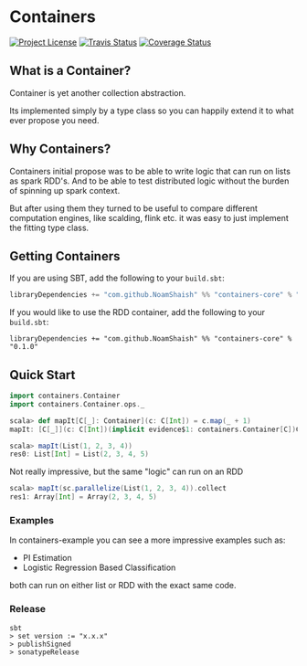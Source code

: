 # Containers
[![Project License][licence_icon]][licence_link]
[![Travis Status][travis_icon]][travis_link]
[![Coverage Status][coverage_icon]][coverage_link]


[licence_icon]: https://img.shields.io/github/license/NoamShaish/containers.svg
[licence_link]: http://www.apache.org/licenses/

[travis_icon]: https://travis-ci.com/NoamShaish/containers.svg?branch=master
[travis_link]: https://travis-ci.com/NoamShaish/containers

[coverage_icon]: https://coveralls.io/repos/github/NoamShaish/containers/badge.svg?branch=master
[coverage_link]: https://coveralls.io/github/NoamShaish/containers?branch=master

## What is a Container?
Container is yet another collection abstraction.

Its implemented simply by a type class so you can happily extend it to what ever propose you need.

## Why Containers?
Containers initial propose was to be able to write logic that can run on lists as spark RDD's.
And to be able to test distributed logic without the burden of spinning up spark context.

But after using them they turned to be useful to compare different computation engines,
like scalding, flink etc. it was easy to just implement the fitting type class.


## Getting Containers

If you are using SBT, add the following to your `build.sbt`:
```scala
libraryDependencies += "com.github.NoamShaish" %% "containers-core" % "0.1.0"
```

If you would like to use the RDD container, add the following to your `build.sbt`:
```
libraryDependencies += "com.github.NoamShaish" %% "containers-core" % "0.1.0"
```

## Quick Start
```scala
import containers.Container
import containers.Container.ops._

scala> def mapIt[C[_]: Container](c: C[Int]) = c.map(_ + 1)
mapIt: [C[_]](c: C[Int])(implicit evidence$1: containers.Container[C])C[Int]

scala> mapIt(List(1, 2, 3, 4))
res0: List[Int] = List(2, 3, 4, 5)
```

Not really impressive, but the same "logic" can run on an RDD
```scala
scala> mapIt(sc.parallelize(List(1, 2, 3, 4)).collect
res1: Array[Int] = Array(2, 3, 4, 5)
```

### Examples
In containers-example you can see a more impressive examples such as:
- PI Estimation
- Logistic Regression Based Classification

both can run on either list or RDD with the exact same code.

### Release
```
sbt
> set version := "x.x.x"
> publishSigned
> sonatypeRelease
```